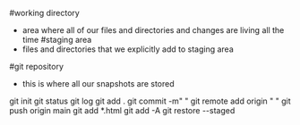 #working directory
- area where all of our files and directories and changes are living all the time
#staging area
- files and directories that we explicitly add to staging area

#git repository
- this is where all our snapshots are stored

git init 
git status
git log
git add .
git commit -m" "
git remote add origin " "
git push origin main
git add *.html
git add -A
git restore --staged <filename>